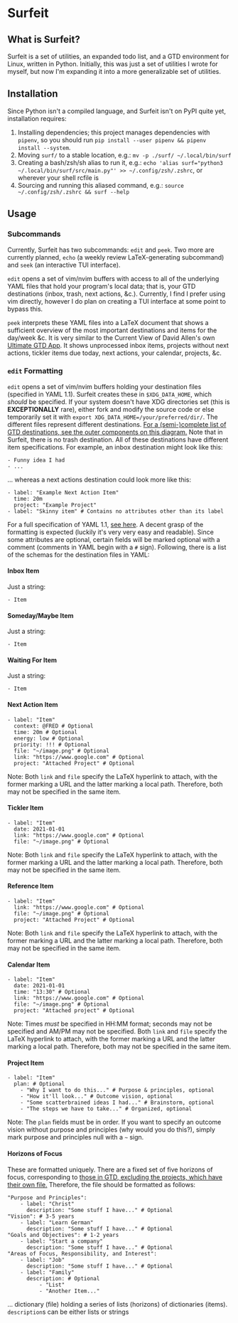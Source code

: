 # Surfeit

## What is Surfeit?
Surfeit is a set of utilities, an expanded todo list, and a GTD environment for Linux, written in Python. Initially, this was just a set of utilities I wrote for myself, but now I'm expanding it into a more generalizable set of utilities.

## Installation
Since Python isn't a compiled language, and Surfeit isn't on PyPI quite yet, installation requires:
1. Installing dependencies; this project manages dependencies with `pipenv`, so you should run `pip install --user pipenv && pipenv install --system`.
2. Moving `surf/` to a stable location, e.g.: `mv -p ./surf/ ~/.local/bin/surf`
3. Creating a bash/zsh/sh alias to run it, e.g.: `echo 'alias surf="python3 ~/.local/bin/surf/src/main.py"' >> ~/.config/zsh/.zshrc`, or wherever your shell rcfile is
4. Sourcing and running this aliased command, e.g.: `source ~/.config/zsh/.zshrc && surf --help`

## Usage

### Subcommands
Currently, Surfeit has two subcommands: `edit` and `peek`. Two more are currently planned, `echo` (a weekly review LaTeX-generating subcommand) and `seek` (an interactive TUI interface).

`edit` opens a set of vim/nvim buffers with access to all of the underlying YAML files that hold your program's local data; that is, your GTD destinations (inbox, trash, next actions, &c.). Currently, I find I prefer using vim directly, however I do plan on creating a TUI interface at some point to bypass this.

`peek` interprets these YAML files into a LaTeX document that shows a sufficient overview of the most important destinations and items for the day/week &c. It is very similar to the Current View of David Allen's own [Ultimate GTD App](https://www.dropbox.com/s/d9sdbghzooy4rpy/DA_software.pdf?dl=1). It shows unprocessed inbox items, projects without next actions, tickler items due today, next actions, your calendar, projects, &c.

### `edit` Formatting
`edit` opens a set of vim/nvim buffers holding your destination files (specified in YAML 1.1). Surfeit creates these in `$XDG_DATA_HOME`, which *should* be specified. If your system doesn't have XDG directories set (this is **EXCEPTIONALLY** rare), either fork and modify the source code or else temporarily set it with `export XDG_DATA_HOME=/your/preferred/dir/`. The different files represent different destinations. [For a (semi-)complete list of GTD destinations, see the outer components on this diagram.](https://archive.is/TjVdW) Note that in Surfeit, there is no trash destination. All of these destinations have different item specifications. For example, an inbox destination might look like this:
```
- Funny idea I had
- ...
```
... whereas a next actions destination could look more like this:
```
- label: "Example Next Action Item"
  time: 20m
  project: "Example Project"
- label: "Skinny item" # Contains no attributes other than its label
```
For a full specification of YAML 1.1, [see here](https://yaml.org/spec/1.1/). A decent grasp of the formatting is expected (luckily it's very very easy and readable). Since some attributes are optional, certain fields will be marked optional with a comment (comments in YAML begin with a `#` sign). Following, there is a list of the schemas for the destination files in YAML:

#### Inbox Item
Just a string:
```
- Item
```

#### Someday/Maybe Item
Just a string:
```
- Item
```

#### Waiting For Item
Just a string:
```
- Item
```

#### Next Action Item
```
- label: "Item"
  context: @FRED # Optional
  time: 20m # Optional
  energy: low # Optional
  priority: !!! # Optional
  file: "~/image.png" # Optional
  link: "https://www.google.com" # Optional
  project: "Attached Project" # Optional
```
Note: Both `link` and `file` specify the LaTeX hyperlink to attach, with the former marking a URL and the latter marking a local path. Therefore, both may not be specified in the same item.

#### Tickler Item
```
- label: "Item"
  date: 2021-01-01
  link: "https://www.google.com" # Optional
  file: "~/image.png" # Optional
```
Note: Both `link` and `file` specify the LaTeX hyperlink to attach, with the former marking a URL and the latter marking a local path. Therefore, both may not be specified in the same item.

#### Reference Item
```
- label: "Item"
  link: "https://www.google.com" # Optional
  file: "~/image.png" # Optional
  project: "Attached Project" # Optional
```
Note: Both `link` and `file` specify the LaTeX hyperlink to attach, with the former marking a URL and the latter marking a local path. Therefore, both may not be specified in the same item.

#### Calendar Item
```
- label: "Item"
  date: 2021-01-01
  time: "13:30" # Optional
  link: "https://www.google.com" # Optional
  file: "~/image.png" # Optional
  project: "Attached project" # Optional
```
Note: Times *must* be specified in HH:MM format; seconds may not be specified and AM/PM may not be specified. Both `link` and `file` specify the LaTeX hyperlink to attach, with the former marking a URL and the latter marking a local path. Therefore, both may not be specified in the same item.

#### Project Item
```
- label: "Item"
  plan: # Optional
    - "Why I want to do this..." # Purpose & principles, optional
    - "How it'll look..." # Outcome vision, optional
    - "Some scatterbrained ideas I had..." # Brainstorm, optional
    - "The steps we have to take..." # Organized, optional
```
Note: The `plan` fields must be in order. If you want to specify an outcome vision without purpose and principles (why would you do this?), simply mark purpose and principles null with a `~` sign.

#### Horizons of Focus
These are formatted uniquely. There are a fixed set of five horizons of focus, corresponding to [those in GTD, excluding the projects, which have their own file.](https://gettingthingsdone.com/2011/01/the-6-horizons-of-focus/) Therefore, the file should be formatted as follows:
```
"Purpose and Principles":
    - label: "Christ"
      description: "Some stuff I have..." # Optional
"Vision": # 3-5 years
    - label: "Learn German"
      description: "Some stuff I have..." # Optional
"Goals and Objectives": # 1-2 years
    - label: "Start a company"
      description: "Some stuff I have..." # Optional
"Areas of Focus, Responsibility, and Interest":
    - label: "Job"
      description: "Some stuff I have..." # Optional
    - label: "Family"
      description: # Optional
          - "List"
          - "Another Item..."
```
... dictionary (file) holding a series of lists (horizons) of dictionaries (items). `description`s can be either lists or strings
